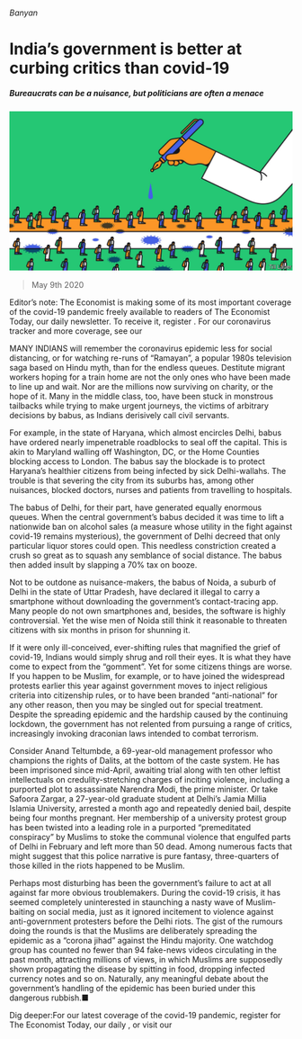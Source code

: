 ###### Banyan

# India’s government is better at curbing critics than covid-19 

##### Bureaucrats can be a nuisance, but politicians are often a menace 

![image](images/20200509_ASD001_0.jpg) 

> May 9th 2020 

Editor’s note: The Economist is making some of its most important coverage of the covid-19 pandemic freely available to readers of The Economist Today, our daily newsletter. To receive it, register . For our coronavirus tracker and more coverage, see our 

MANY INDIANS will remember the coronavirus epidemic less for social distancing, or for watching re-runs of “Ramayan”, a popular 1980s television saga based on Hindu myth, than for the endless queues. Destitute migrant workers hoping for a train home are not the only ones who have been made to line up and wait. Nor are the millions now surviving on charity, or the hope of it. Many in the middle class, too, have been stuck in monstrous tailbacks while trying to make urgent journeys, the victims of arbitrary decisions by babus, as Indians derisively call civil servants.

For example, in the state of Haryana, which almost encircles Delhi, babus have ordered nearly impenetrable roadblocks to seal off the capital. This is akin to Maryland walling off Washington, DC, or the Home Counties blocking access to London. The babus say the blockade is to protect Haryana’s healthier citizens from being infected by sick Delhi-wallahs. The trouble is that severing the city from its suburbs has, among other nuisances, blocked doctors, nurses and patients from travelling to hospitals.


The babus of Delhi, for their part, have generated equally enormous queues. When the central government’s babus decided it was time to lift a nationwide ban on alcohol sales (a measure whose utility in the fight against covid-19 remains mysterious), the government of Delhi decreed that only particular liquor stores could open. This needless constriction created a crush so great as to squash any semblance of social distance. The babus then added insult by slapping a 70% tax on booze.

Not to be outdone as nuisance-makers, the babus of Noida, a suburb of Delhi in the state of Uttar Pradesh, have declared it illegal to carry a smartphone without downloading the government’s contact-tracing app. Many people do not own smartphones and, besides, the software is highly controversial. Yet the wise men of Noida still think it reasonable to threaten citizens with six months in prison for shunning it.

If it were only ill-conceived, ever-shifting rules that magnified the grief of covid-19, Indians would simply shrug and roll their eyes. It is what they have come to expect from the “gomment”. Yet for some citizens things are worse. If you happen to be Muslim, for example, or to have joined the widespread protests earlier this year against government moves to inject religious criteria into citizenship rules, or to have been branded “anti-national” for any other reason, then you may be singled out for special treatment. Despite the spreading epidemic and the hardship caused by the continuing lockdown, the government has not relented from pursuing a range of critics, increasingly invoking draconian laws intended to combat terrorism.

Consider Anand Teltumbde, a 69-year-old management professor who champions the rights of Dalits, at the bottom of the caste system. He has been imprisoned since mid-April, awaiting trial along with ten other leftist intellectuals on credulity-stretching charges of inciting violence, including a purported plot to assassinate Narendra Modi, the prime minister. Or take Safoora Zargar, a 27-year-old graduate student at Delhi’s Jamia Millia Islamia University, arrested a month ago and repeatedly denied bail, despite being four months pregnant. Her membership of a university protest group has been twisted into a leading role in a purported “premeditated conspiracy” by Muslims to stoke the communal violence that engulfed parts of Delhi in February and left more than 50 dead. Among numerous facts that might suggest that this police narrative is pure fantasy, three-quarters of those killed in the riots happened to be Muslim.

Perhaps most disturbing has been the government’s failure to act at all against far more obvious troublemakers. During the covid-19 crisis, it has seemed completely uninterested in staunching a nasty wave of Muslim-baiting on social media, just as it ignored incitement to violence against anti-government protesters before the Delhi riots. The gist of the rumours doing the rounds is that the Muslims are deliberately spreading the epidemic as a “corona jihad” against the Hindu majority. One watchdog group has counted no fewer than 94 fake-news videos circulating in the past month, attracting millions of views, in which Muslims are supposedly shown propagating the disease by spitting in food, dropping infected currency notes and so on. Naturally, any meaningful debate about the government’s handling of the epidemic has been buried under this dangerous rubbish.■

Dig deeper:For our latest coverage of the covid-19 pandemic, register for The Economist Today, our daily , or visit our 

